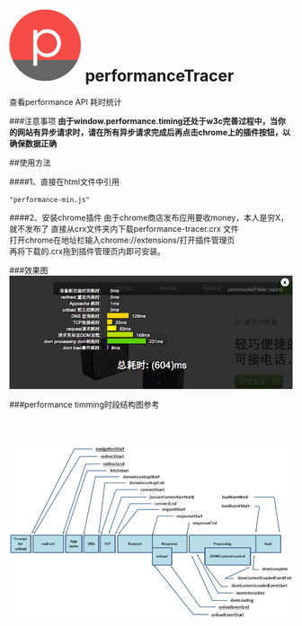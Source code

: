 ![alt logo](chrome-extension/icon128.png "Title")
performanceTracer
=================

查看performance API 耗时统计

###注意事项
__由于window.performance.timing还处于w3c完善过程中，当你的网站有异步请求时，请在所有异步请求完成后再点击chrome上的插件按钮，以确保数据正确__

##使用方法

####1、直接在html文件中引用
<pre><code>"performance-min.js"
</code></pre>

####2、安装chrome插件
由于chrome商店发布应用要收money，本人是穷X，就不发布了
直接从crx文件夹内下载performance-tracer.crx 文件<br/>
打开chrome在地址栏输入chrome://extensions/打开插件管理页<br/>
再将下载的.crx拖到插件管理页内即可安装。<br/>

###效果图
![alt text](screenshot.png "Title")

###performance timming时段结构图参考
<br /><br /><br /><br />

![alt text](timing-overview.png "Title")


